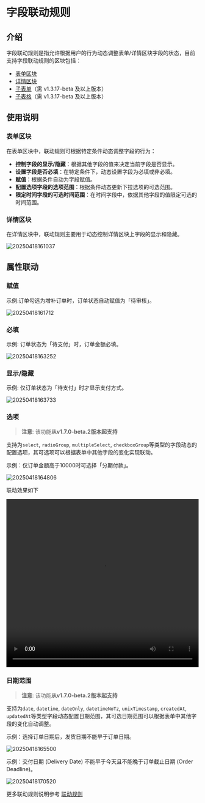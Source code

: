 # 字段联动规则

## 介绍

字段联动规则是指允许根据用户的行为动态调整表单/详情区块字段的状态，目前支持字段联动规则的区块包括：

- [表单区块](/handbook/ui/blocks/data-blocks/form#%E8%81%94%E5%8A%A8%E8%A7%84%E5%88%99)
- [详情区块](/handbook/ui/blocks/data-blocks/details#%E8%81%94%E5%8A%A8%E8%A7%84%E5%88%99)
- [子表单](/handbook/ui/fields/specific/nester)（需 v1.3.17-beta 及以上版本）
- [子表格](/handbook/ui/fields/specific/sub-table)（需 v1.3.17-beta 及以上版本）

## 使用说明

### **表单区块**

在表单区块中，联动规则可根据特定条件动态调整字段的行为：

- **控制字段的显示/隐藏**：根据其他字段的值来决定当前字段是否显示。
- **设置字段是否必填**：在特定条件下，动态设置字段为必填或非必填。
- **赋值**：根据条件自动为字段赋值。
- **配置选项字段的选项范围**：根据条件动态更新下拉选项的可选范围。
- **限定时间字段的可选时间范围**：在时间字段中，依据其他字段的值限定可选的时间范围。

### **详情区块**

在详情区块中，联动规则主要用于动态控制详情区块上字段的显示和隐藏。

![20250418161037](https://static-docs.nocobase.com/20250418161037.png)

## 属性联动

### 赋值

示例:订单勾选为增补订单时，订单状态自动赋值为「待审核」。

![20250418161712](https://static-docs.nocobase.com/20250418161712.png)

### 必填

示例: 订单状态为「待支付」时，订单金额必填。

![20250418163252](https://static-docs.nocobase.com/20250418163252.png)

### 显示/隐藏

示例: 仅订单状态为「待支付」时才显示支付方式。

![20250418163733](https://static-docs.nocobase.com/20250418163733.png)

### 选项

> **注意**: 该功能**从v1.7.0-beta.2版本起支持**

支持为`select`, `radioGroup`, `multipleSelect`, `checkboxGroup`等类型的字段动态的配置选项，其可选项可以根据表单中其他字段的变化实现联动。

示例：仅订单金额高于10000时可选择「分期付款」。

![20250418164806](https://static-docs.nocobase.com/20250418164806.png)

联动效果如下

<video width="100%" height="440" controls>
      <source src="https://static-docs.nocobase.com/20250418164831.mp4" type="video/mp4">
</video>

### 日期范围

> **注意**: 该功能**从v1.7.0-beta.2版本起支持**

支持为`date`, `datetime`, `dateOnly`, `datetimeNoTz`, `unixTimestamp`, `createdAt`, `updatedAt`等类型字段动态配置日期范围，其可选日期范围可以根据表单中其他字段的变化自动调整。

示例：选择订单日期后，发货日期不能早于订单日期。

![20250418165500](https://static-docs.nocobase.com/20250418165500.png)

示例：交付日期 (Delivery Date) 不能早于今天且不能晚于订单截止日期 (Order Deadline)。

![20250418170520](https://static-docs.nocobase.com/20250418170520.png)

更多联动规则说明参考 [联动规则](/handbook/ui/linkage-rule)
